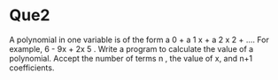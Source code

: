 # Que2

A polynomial in one variable is of the form a 0 + a 1 x + a 2 x 2 + .... For example, 6 - 9x + 2x 5 . Write a program to calculate the value of a polynomial. Accept the number of terms n , the value of x, and n+1 coefficients.
